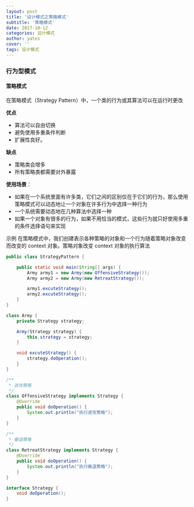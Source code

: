 ```yaml
---
layout: post
title: '设计模式之策略模式'
subtitle: '策略模式'
date: 2017-10-12
categories: 设计模式
author: yates
cover: ''
tags: 设计模式
---
```


### 行为型模式
#### 策略模式
在策略模式（Strategy Pattern）中，一个类的行为或其算法可以在运行时更改

**优点** 
- 算法可以自由切换
- 避免使用多重条件判断
- 扩展性良好。

**缺点**
- 策略类会增多
- 所有策略类都需要对外暴露

**使用场景**：  

- 如果在一个系统里面有许多类，它们之间的区别仅在于它们的行为，那么使用策略模式可以动态地让一个对象在许多行为中选择一种行为
- 一个系统需要动态地在几种算法中选择一种
- 如果一个对象有很多的行为，如果不用恰当的模式，这些行为就只好使用多重的条件选择语句来实现

示例
在策略模式中，我们创建表示各种策略的对象和一个行为随着策略对象改变而改变的 context 对象。策略对象改变 context 对象的执行算法
```java
public class StrategyPattern {

    public static void main(String[] args) {
        Army army1 = new Army(new OffensiveStrategy());
        Army army2 = new Army(new RetreatStrategy());

        army1.excuteStrategy();
        army2.excuteStrategy();
    }
}

class Army {
    private Strategy strategy;

    Army(Strategy strategy) {
        this.strategy = strategy;
    }

    void excuteStrategy() {
        strategy.doOperation();
    }
}

/**
 * 进攻策略
 */
class OffensiveStrategy implements Strategy {
    @Override
    public void doOperation() {
        System.out.println("执行进攻策略");
    }
}

/**
 * 撤退策略
 */
class RetreatStrategy implements Strategy {
    @Override
    public void doOperation() {
        System.out.println("执行撤退策略");
    }
}

interface Strategy {
    void doOperation();
}
```